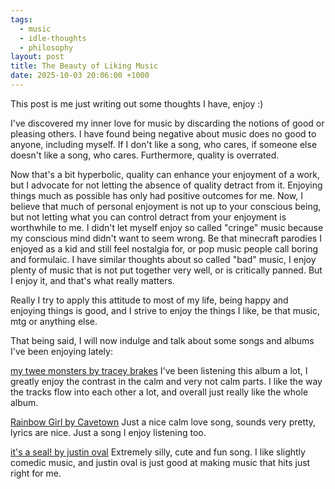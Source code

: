 ```yaml
---
tags:
  - music
  - idle-thoughts
  - philosophy
layout: post
title: The Beauty of Liking Music
date: 2025-10-03 20:06:00 +1000
---
```

This post is me just writing out some thoughts I have, enjoy :)

I've discovered my inner love for music by discarding the notions of good or pleasing others. I have found being negative about music does no good to anyone, including myself. If I don't like a song, who cares, if someone else doesn't like a song, who cares. Furthermore, quality is overrated. 

Now that's a bit hyperbolic, quality can enhance your enjoyment of a work, but I advocate for not letting the absence of quality detract from it. Enjoying things much as possible has only had positive outcomes for me. Now, I believe that much of personal enjoyment is not up to your conscious being, but not letting what you can control detract from your enjoyment is worthwhile to me. I didn't let myself enjoy so called "cringe" music because my conscious mind didn't want to seem wrong. Be that minecraft parodies I enjoyed as a kid and still feel nostalgia for, or pop music people call boring and formulaic. I have similar thoughts about so called "bad" music, I enjoy plenty of music that is not put together very well, or is critically panned. But I enjoy it, and that's what really matters. 

Really I try to apply this attitude to most of my life, being happy and enjoying things is good, and I strive to enjoy the things I like, be that music, mtg or anything else.

That being said, I will now indulge and talk about some songs and albums I've been enjoying lately:

[my twee monsters by tracey brakes](https://www.youtube.com/playlist?list=OLAK5uy_kt22RZ6WiG7b6P6k63WKzrYq3m--dJ_vk)
I've been listening this album a lot, I greatly enjoy the contrast in the calm and very not calm parts. I like the way the tracks flow into each other a lot, and overall just really like the whole album.

[Rainbow Girl by Cavetown](https://www.youtube.com/watch?v=VgYjOc4FMjk)
Just a nice calm love song, sounds very pretty, lyrics are nice. Just a song I enjoy listening too.

[it's a seal! by justin oval](https://www.youtube.com/watch?v=5VDg9Gj0Uj4)
Extremely silly, cute and fun song. I like slightly comedic music, and justin oval is just good at making music that hits just right for me.
